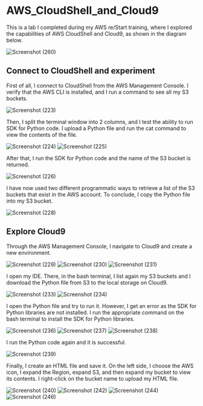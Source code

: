 # AWS_CloudShell_and_Cloud9
This is a lab I completed during my AWS re/Start training, where I explored the capabilities of AWS CloudShell and Cloud9, as shown in the diagram below.

![Screenshot (260)](https://github.com/user-attachments/assets/e228540c-1e0d-45df-947e-23c416360cf9)

## Connect to CloudShell and experiment

First of all, I connect to CloudShell from the AWS Management Console. I verify that the AWS CLI is installed, and I run a command to see all my S3 buckets.

![Screenshot (223)](https://github.com/user-attachments/assets/08e497f1-df93-404d-87fc-8368197ea1d9)

Then, I split the terminal window into 2 columns, and I test the ability to run SDK for Python code. I upload a Python file and run the cat command to view the contents of the file.

![Screenshot (224)](https://github.com/user-attachments/assets/4c68564a-2f8c-4834-85b7-7600807f5c00)
![Screenshot (225)](https://github.com/user-attachments/assets/e83c1dc2-37e6-4bde-ad48-20fd6ea01215)

After that, I run the SDK for Python code and the name of the S3 bucket is returned.

![Screenshot (226)](https://github.com/user-attachments/assets/e9cfa169-56a2-466e-9a4e-a74b512beb86)

I have now used two different programmatic ways to retrieve a list of the S3 buckets that exist in the AWS account. To conclude, I copy the Python file into my S3 bucket.

![Screenshot (228)](https://github.com/user-attachments/assets/cbe5d3b4-b762-4550-b099-a78526e3bc77)

## Explore Cloud9

Through the AWS Management Console, I navigate to Cloud9 and create a new environment. 

![Screenshot (229)](https://github.com/user-attachments/assets/1c41e9cb-586b-4db2-8be0-c80ebd717596)
![Screenshot (230)](https://github.com/user-attachments/assets/fc953d81-5bff-4dee-a6df-4af639305b87)
![Screenshot (231)](https://github.com/user-attachments/assets/15da92cc-1c25-4b1c-9e22-bd5e1b8f2790)

I open my IDE. There, in the bash terminal, I list again my S3 buckets and I download the Python file from S3 to the local storage on Cloud9.

![Screenshot (233)](https://github.com/user-attachments/assets/c5170e89-e153-4129-8567-f223374e0b0d)
![Screenshot (234)](https://github.com/user-attachments/assets/c1ca86e4-53d7-4ddb-95e3-234cc0c45b6b)

I open the Python file and try to run it. However, I get an error as the SDK for Python libraries are not installed. I run the appropriate command on the bash terminal to install the SDK for Python libraries.

![Screenshot (236)](https://github.com/user-attachments/assets/fd51f575-bd48-4f47-803a-4936cfddd415)
![Screenshot (237)](https://github.com/user-attachments/assets/5f0a0ad8-8bd6-42d9-965d-5b141e2b46e8)
![Screenshot (238)](https://github.com/user-attachments/assets/dbc79382-0f4f-43f2-88a8-0d7cb0353e45)

I run the Python code again and it is successful.

![Screenshot (239)](https://github.com/user-attachments/assets/dfe7ef4b-3c0e-4177-803e-831f68f7ac15)

Finally, I create an HTML file and save it. On the left side, I choose the AWS icon, I expand the Region, expand S3, and then expand my bucket to view its contents. I right-click on the bucket name to upload my HTML file.

![Screenshot (240)](https://github.com/user-attachments/assets/18110230-0113-4ed3-b385-5e501b69f8be)
![Screenshot (242)](https://github.com/user-attachments/assets/cc89a5a7-61e5-49cd-9da4-045904a208d4)
![Screenshot (244)](https://github.com/user-attachments/assets/7a306be6-5524-41aa-b98c-30206ad86a1e)
![Screenshot (246)](https://github.com/user-attachments/assets/4615f4d1-a5e8-4201-a68a-7138be9a4983)

